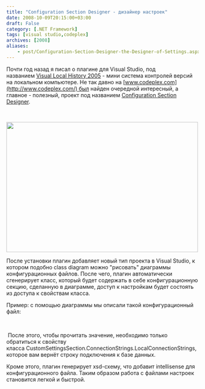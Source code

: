 ```yaml
---
title: "Configuration Section Designer - дизайнер настроек"
date: 2008-10-09T20:15:00+03:00
draft: False
category: [.NET Framework]
tags: [visual studio,codeplex]
archives: [2008]
aliases:
    - post/Configuration-Section-Designer-the-Designer-of-Settings.aspx
---
```



Почти год назад я писал о плагине для Visual Studio, под названием [Visual Local History 2005](http://www.codeplex.com/VLH2005/) - мини система контролей версий на локальном компьютере. Не так давно на [www.codeplex.com](http://www.codeplex.com/) был найден очередной интересный, а главное - полезный, проект под названием [Configuration Section Designer](http://www.codeplex.com/csd). 

 

<img style="width: 502px; height: 341px" src="/image.axd?picture=DSC00987.JPG" alt="" />

После установки плагин добавляет новый тип проекта в Visual Studio, к котором подобно class diagram можно "рисовать" диаграммы конфигурационных файлов. После чего, плагин автоматически сгенерирует класс, который будет содержать в себе конфигурационную секцию, сделанную в диаграмме, доступ к настройкам будет состоять из доступа к свойствам класса.

Пример: с помощью диаграммы мы описали такой конфигурационный файл:

 

 После этого, чтобы прочитать значение, необходимо только обратиться к свойству класса CustomSettingsSection.ConnectionStrings.LocalConnectionStrings, которое вам вернёт строку подключения к базе данных.

Кроме этого, плагин генерирует xsd-схему, что добавит intellisense для конфигурационного файла. Таким образом работа с файлами настроек становится легкой и быстрой.

